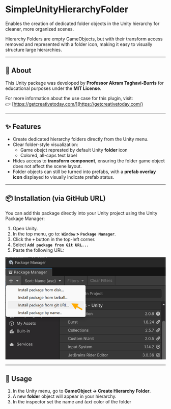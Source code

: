 # SimpleUnityHierarchyFolder
Enables the creation of dedicated folder objects in the Unity hierarchy for cleaner, more organized scenes.

Hierarchy Folders are empty GameObjects, but with their transform access removed and represented with a folder icon, making it easy to visually structure large hierarchies.

---

## 📖 About

This Unity package was developed by **Professor Akram Taghavi-Burris** for educational purposes under the **MIT License**.

For more information about the use case for this plugin, visit:  
👉 [https://getcreativetoday.com/](https://getcreativetoday.com/)

---

## ✨ Features

- Create dedicated hierarchy folders directly from the Unity menu.
- Clear folder-style visualization:
  - Game obejct represted by default Unity **folder** icon
  - Colored, all-caps text label
- Hides access to **transform component**, ensuring the folder game object does not affect the scene layout.
- Folder objects can still be turned into prefabs, with a **prefab overlay icon** displayed to visually indicate prefab status.
---

## 📦 Installation (via GitHub URL)

You can add this package directly into your Unity project using the Unity Package Manager:

1. Open Unity.
2. In the top menu, go to: **`Window` > `Package Manager`**.
3. Click the **`+`** button in the top-left corner.
4. Select **`Add package from Git URL...`**
5. Paste the following URL:  

![Add package from Git URL](imgs/unity-install-package-gitURL.png)

---

## 🚀 Usage

1. In the Unity menu, go to **GameObject → Create Hierarchy Folder**.
2. A new **folder** object will appear in your hierarchy.
3. In the inspector set the name and *text* color of the folder
